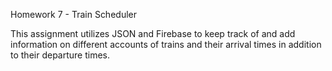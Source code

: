 Homework 7 - Train Scheduler

This assignment utilizes JSON and Firebase to keep track of and add information on different accounts of trains and their arrival times in addition to their departure times.